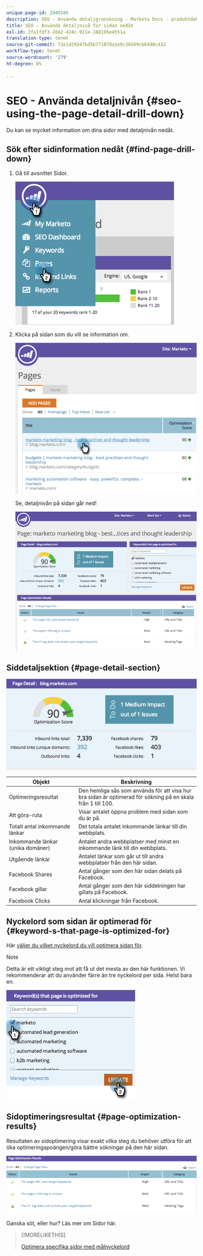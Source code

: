 ```yaml
---
unique-page-id: 2949186
description: SEO - Använda detaljgranskning - Marketo Docs - produktdokumentation
title: SEO - Använda detaljnivå för sidan nedåt
exl-id: 2fa1fdf3-2d42-424c-911e-188195e4551a
translation-type: tm+mt
source-git-commit: 72e1d29347bd5b77107da1e9c30169cb6490c432
workflow-type: tm+mt
source-wordcount: '279'
ht-degree: 0%

---
```


# SEO - Använda detaljnivån {#seo-using-the-page-detail-drill-down}

Du kan se mycket information om dina sidor med detaljnivån nedåt.

## Sök efter sidinformation nedåt {#find-page-drill-down}

1. Gå till avsnittet Sidor.

   ![](assets/image2014-9-17-21-3a54-3a53.png)

1. Klicka på sidan som du vill se information om.

   ![](assets/image2014-9-17-21-3a54-3a58.png)

   Se, detaljnivån på sidan går ned!

   ![](assets/image2014-9-17-21-3a55-3a2.png)

## Siddetaljsektion {#page-detail-section}

![](assets/image2014-9-17-21-3a55-3a46.png)

| Objekt | Beskrivning |
|---|---|
| Optimeringsresultat | Den hemliga sås som används för att visa hur bra sidan är optimerad för sökning på en skala från 1 till 100. |
| Att göra-ruta | Visar antalet öppna problem med sidan som du är på. |
| Totalt antal inkommande länkar | Det totala antalet inkommande länkar till din webbplats. |
| Inkommande länkar (unika domäner) | Antalet andra webbplatser med minst en inkommande länk till din webbplats. |
| Utgående länkar | Antalet länkar som går ut till andra webbplatser från den här sidan. |
| Facebook Shares | Antal gånger som den här sidan delats på Facebook. |
| Facebook gillar | Antal gånger som den här siddelningen har gillats på Facebook. |
| Facebook Clicks | Antal klickningar från Facebook. |

## Nyckelord som sidan är optimerad för {#keyword-s-that-page-is-optimized-for}

Här [väljer du vilket nyckelord du vill optimera sidan för](/help/marketo/product-docs/additional-apps/seo/keywords/seo-optimize-specific-pages-with-targeted-keywords.md).

>[!NOTE]
>
>Detta är ett viktigt steg mot att få ut det mesta av den här funktionen. Vi rekommenderar att du använder färre än tre nyckelord per sida. Helst bara en.

![](assets/image2014-9-17-21-3a56-3a35.png)

## Sidoptimeringsresultat {#page-optimization-results}

Resultaten av sidoptimering visar exakt vilka steg du behöver utföra för att öka optimeringspoängen/göra bättre sökningar på den här sidan.

![](assets/image2014-9-17-21-3a56-3a41.png)

Ganska söt, eller hur? Läs mer om Sidor här.

>[!MORELIKETHIS]
>
>[Optimera specifika sidor med målnyckelord](/help/marketo/product-docs/additional-apps/seo/keywords/seo-optimize-specific-pages-with-targeted-keywords.md)
